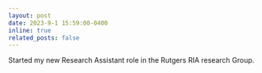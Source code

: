```yaml
---
layout: post
date: 2023-9-1 15:59:00-0400
inline: true
related_posts: false
---
```


Started my new Research Assistant role in the Rutgers RIA research Group.
